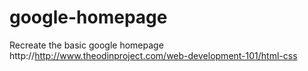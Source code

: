 # google-homepage
Recreate the basic google homepage
http://http://www.theodinproject.com/web-development-101/html-css
